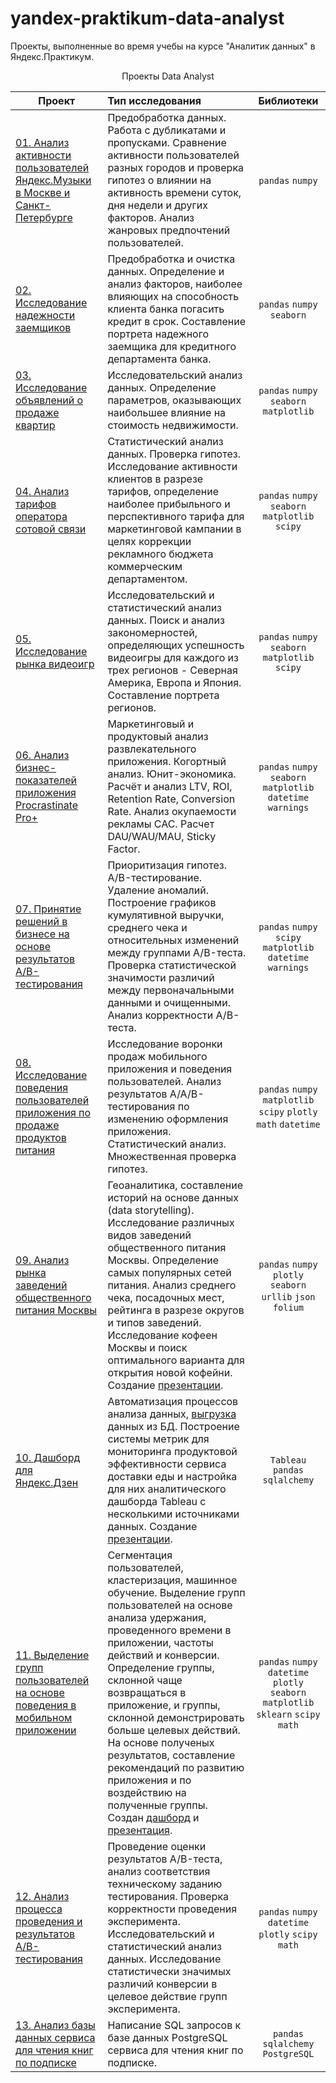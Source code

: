 # yandex-praktikum-data-analyst
Проекты, выполненные во время учебы на курсе "Аналитик данных" в Яндекс.Практикум.


<p align="center"> Проекты Data Analyst </p align="center">


| **Проект** | **Тип исследования** | **Библиотеки** |
| -------------------- | :--------------------- |:---------------------------:|
| [01. Анализ активности пользователей Яндекс.Музыки в Москве и Санкт-Петербурге](https://nbviewer.org/github/DmitryKostin/yandex-praktikum-data-analyst/blob/main/01_yandex_music_project/yandex_music_project.ipynb) | Предобработка данных. Работа с дубликатами и пропусками. Сравнение активности пользователей разных городов и проверка гипотез о влиянии на активность времени суток, дня недели и других факторов. Анализ жанровых предпочтений пользователей. | `pandas` `numpy` |
| [02. Исследование надежности заемщиков](https://nbviewer.org/github/DmitryKostin/yandex-praktikum-data-analyst/blob/main/02_credit_research_project/credit_research_project.ipynb)| Предобработка и очистка данных. Определение и анализ факторов, наиболее влияющих на способность клиента банка погасить кредит в срок. Составление портрета надежного заемщика для кредитного департамента банка. | `pandas` `numpy` `seaborn` |
| [03. Исследование объявлений о продаже квартир](https://nbviewer.org/github/DmitryKostin/yandex-praktikum-data-analyst/blob/main/03_eda_project/eda_project.ipynb) | Исследовательский анализ данных. Определение параметров, оказывающих наибольшее влияние на стоимость недвижимости. | `pandas` `numpy` `seaborn` `matplotlib` |
| [04. Анализ тарифов оператора сотовой связи](https://nbviewer.org/github/DmitryKostin/yandex-praktikum-data-analyst/blob/main/04_statistical_analysis_project/statistical_analysis_project.ipynb) | Статистический анализ данных. Проверка гипотез. Исследование активности клиентов в разрезе тарифов, определение наиболее прибыльного и перспективного тарифа для маркетинговой кампании в целях коррекции рекламного бюджета коммерческим департаментом. | `pandas` `numpy` `seaborn` `matplotlib` `scipy` |
| [05. Исследование рынка видеоигр]() | Исследовательский и статистический анализ данных. Поиск и анализ закономерностей, определяющих успешность видеоигры для каждого из трех регионов - Северная Америка, Европа и Япония. Составление портрета регионов. | `pandas` `numpy` `seaborn` `matplotlib` `scipy` |
| [06. Анализ бизнес-показателей приложения Procrastinate Pro+]() | Маркетинговый и продуктовый анализ развлекательного приложения. Когортный анализ. Юнит-экономика. Расчёт и анализ LTV, ROI, Retention Rate, Conversion Rate. Анализ окупаемости рекламы CAC. Расчет DAU/WAU/MAU, Sticky Factor. | `pandas` `numpy` `seaborn` `matplotlib` `datetime` `warnings` |
| [07. Принятие решений в бизнесе на основе результатов A/B-тестирования]() | Приоритизация гипотез. A/B-тестирование. Удаление аномалий. Построение графиков кумулятивной выручки, среднего чека и относительных изменений между группами A/B-теста. Проверка статистической значимости различий между первоначальными данными и очищенными. Анализ корректности A/B-теста. | `pandas` `numpy` `scipy` `matplotlib` `datetime` `warnings` |
| [08. Исследование поведения пользователей приложения по продаже продуктов питания]() | Исследование воронки продаж мобильного приложения и поведения пользователей.  Анализ результатов A/A/B-тестирования по изменению оформления приложения. Статистический анализ. Множественная проверка гипотез. | `pandas` `numpy` `matplotlib` `scipy` `plotly` `math` `datetime` |
| [09. Анализ рынка заведений общественного питания Москвы]() | Геоаналитика, составление историй на основе данных (data storytelling). Исследование различных видов заведений общественного питания Москвы. Определение самых популярных сетей питания. Анализ среднего чека, посадочных мест, рейтинга в разрезе округов и типов заведений. Исследование кофеен Москвы и поиск оптимального варианта для открытия новой кофейни. Создание [презентации]().| `pandas` `numpy` `plotly` `seaborn` `urllib` `json` `folium` |
| [10. Дашборд для Яндекс.Дзен](https://public.tableau.com/app/profile/dmitry.kostin/viz/yandex_zen_dashboard_16707503112210/Dashboard1?publish=yes) | Автоматизация процессов анализа данных, [выгрузка](https://nbviewer.org/github/DmitryKostin/yandex-praktikum-data-analyst/blob/main/10_yandex_zen_dashboard/dashboard_project.ipynb) данных из БД. Построение системы метрик для мониторинга продуктовой эффективности сервиса доставки еды и настройка для них аналитического дашборда Tableau с несколькими источниками данных. Создание [презентации](https://drive.google.com/file/d/1ZrViEZtOxpYeeW2IcMhNHpEdiKhmw6_7/view?usp=sharing). | `Tableau` `pandas` `sqlalchemy`|
| [11. Выделение групп пользователей на основе поведения в мобильном приложении](https://nbviewer.org/github/DmitryKostin/yandex-praktikum-data-analyst/blob/main/11_final_app_segment_project/final_app_segment_project.ipynb) | Сегментация пользователей, кластеризация, машинное обучение. Выделение групп пользователей на основе анализа удержания, проведенного времени в приложении, частоты действий и конверсии. Определение группы, склонной чаще возвращаться в приложение, и группы, склонной демонстрировать больше целевых действий. На основе полученых результатов, составление рекомендаций по развитию приложения и по воздействию на полученные группы. Создан [дашборд](https://public.tableau.com/app/profile/dmitry.kostin/viz/Mobile_app_dashboard_16729994555230/Dashboard1?publish=yes) и [презентация](https://drive.google.com/file/d/19XhAxx1YBcRpMKuCRNNjZqYI4MLf0Kap/view?usp=sharing). | `pandas` `numpy` `datetime` `plotly` `seaborn` `matplotlib` `sklearn` `scipy` `math` |
| [12. Анализ процесса проведения и результатов A/B-тестирования](https://nbviewer.org/github/DmitryKostin/yandex-praktikum-data-analyst/blob/main/12_final_ab_test_analysis/final_ab_test_analysis.ipynb) | Проведение оценки результатов A/B-теста, анализ соответствия техническому заданию тестирования. Проверка корректности проведения эксперимента. Исследовательский и статистический анализ данных. Исследование статистически значимых различий конверсии в целевое действие групп эксперимента. | `pandas` `numpy` `datetime` `plotly` `scipy` `math` |
| [13. Анализ базы данных сервиса для чтения книг по подписке](https://nbviewer.org/github/DmitryKostin/yandex-praktikum-data-analyst/blob/main/13_final_sql_project/final_sql_project.ipynb) | Написание SQL запросов к базе данных PostgreSQL сервиса для чтения книг по подписке.  | `pandas` `sqlalchemy` `PostgreSQL` |

